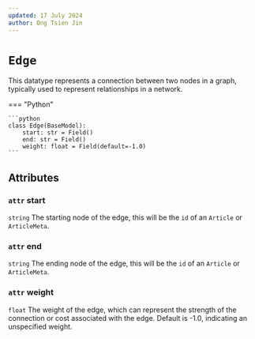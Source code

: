 ```yaml
---
updated: 17 July 2024
author: Ong Tsien Jin
---
```


# `Edge`

This datatype represents a connection between two nodes in a graph, typically used to represent relationships in a network.

=== "Python"
    
    ```python
    class Edge(BaseModel):
        start: str = Field()
        end: str = Field()
        weight: float = Field(default=-1.0)
    ```
    

## Attributes

### `attr` start
`string` The starting node of the edge, this will be the `id` of an `Article` or `ArticleMeta`.

### `attr` end
`string` The ending node of the edge, this will be the `id` of an `Article` or `ArticleMeta`.

### `attr` weight
`float` The weight of the edge, which can represent the strength of the connection or cost associated with the edge. Default is -1.0, indicating an unspecified weight.
